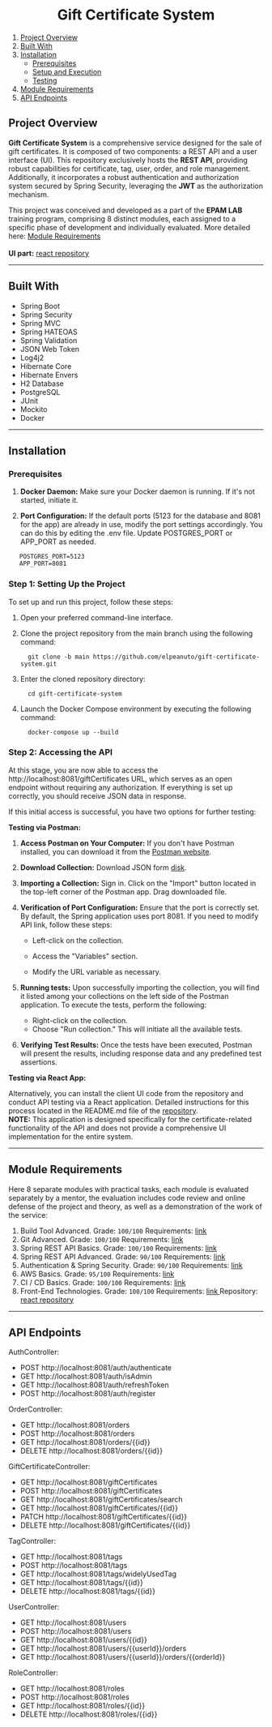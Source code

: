 <div style="text-align: center;">
  <h1>Gift Certificate System</h1>
</div>

1. [Project Overview](#project-overview)
2. [Built With](#built-with)
3. [Installation](#installation)
    - [Prerequisites](#prerequisites)
    - [Setup and Execution](#setup-and-execution)
    - [Testing](#testing)
4. [Module Requirements](#module-requirements)
5. [API Endpoints](#api-endpoints)

## Project Overview

<b>Gift Certificate System</b> is a comprehensive service designed for the sale of gift certificates. It is composed of
two components: a REST API and a user interface (UI). This repository exclusively hosts the <b>REST API</b>, providing
robust capabilities for certificate, tag, user, order, and role management. Additionally, it incorporates a robust
authentication and authorization system secured by Spring Security, leveraging the <b>JWT</b> as the authorization
mechanism.

This project was conceived and developed as a part of the <b>EPAM LAB</b> training program, comprising 8 distinct
modules, each assigned to a specific phase of development and individually evaluated. More detailed
here: [Module Requirements](#module-requirements)<br><br>
<b>UI part:</b> <a href="https://github.com/elpeanuto/gift-certificate-system-react"> react repository</a>


---

## Built With

* Spring Boot
* Spring Security
* Spring MVC
* Spring HATEOAS
* Spring Validation
* JSON Web Token
* Log4j2
* Hibernate Core
* Hibernate Envers
* H2 Database
* PostgreSQL
* JUnit
* Mockito
* Docker

---

## Installation

### Prerequisites

1. <b>Docker Daemon:</b> Make sure your Docker daemon is running. If it's not started, initiate it.

2. <b>Port Configuration:</b> If the default ports (5123 for the database and 8081 for the app) are already in use,
   modify the port settings accordingly. You can do this by editing the .env file. Update POSTGRES_PORT or APP_PORT as
   needed.

```
   POSTGRES_PORT=5123
   APP_PORT=8081
```

### Step 1: Setting Up the Project

To set up and run this project, follow these steps:

1. Open your preferred command-line interface.

2. Clone the project repository from the main branch using the following command:

   ```
     git clone -b main https://github.com/elpeanuto/gift-certificate-system.git
   ```

3. Enter the cloned repository directory:

   ```
     cd gift-certificate-system
   ```

4. Launch the Docker Compose environment by executing the following command:

   ```
     docker-compose up --build
   ```

### Step 2: Accessing the API

At this stage, you are now able to access the http://localhost:8081/giftCertificates URL, which serves as an open
endpoint without requiring any authorization. If everything is set up correctly, you should receive JSON data in
response.

If this initial access is successful, you have two options for further testing:

<b>Testing via Postman:</b>

1. **Access Postman on Your Computer:**
   If you don't have Postman installed, you can download it from the <a href="https://www.postman.com/downloads/">
   Postman website</a>.

2. **Download Collection:** Download JSON form <a href="https://drive.google.com/file/d/1jVT4RGunz2DWFuPEwf3j6fYrytAFz1co/view?usp=sharing">disk</a>.

3. **Importing a Collection:** Sign in. Click on the "Import" button located in the top-left corner of the Postman app. Drag downloaded file.

4. **Verification of Port Configuration:** Ensure that the port is correctly set. By default, the Spring application uses port 8081. If you need to modify API link, follow these steps:
   
   - Left-click on the collection.

   - Access the "Variables" section.

   - Modify the URL variable as necessary.

5. **Running tests:**
   Upon successfully importing the collection, you will find it listed among your collections on the left side of the Postman application. To execute the tests, perform the following:
   - Right-click on the collection.
   - Choose "Run collection." This will initiate all the available tests.

6. **Verifying Test Results:**
   Once the tests have been executed, Postman will present the results, including response data and any predefined test assertions.

<b>Testing via React App:</b>

   Alternatively, you can install the client UI code from the repository and conduct API
   testing via a React application. Detailed instructions for this process located in the README.md file of
   the <a href="https://github.com/elpeanuto/gift-certificate-system-react">repository</a>.<br> <b>NOTE:</b> This
   application is designed specifically for the certificate-related functionality of the API and does not provide a
   comprehensive UI implementation for the entire system.

[//]: # (Here are the admin credentials you can use for authentication:)

[//]: # ()

[//]: # (```)

[//]: # (Email: admin@gmail.com)

[//]: # (Password: admin)

[//]: # (```)

[//]: # ()

[//]: # (Using these credentials, you can access the necessary authentication token, allowing you to efficiently test the)

[//]: # (application's functionality and interact seamlessly with the API.)

---

## Module Requirements

Here 8 separate modules with practical tasks, each module is evaluated separately by a mentor, the evaluation includes
code review and online defense of the project and theory, as well as a demonstration of the work of the service:

1. Build Tool Advanced. Grade: `100/100`
   Requirements: <a href="https://github.com/mjc-school/MJC-School/blob/old/stage%20%233/java/module%20%231.%20GIT%20%26%20Build%20Tools/build%20tools/build_tools_task.md">
   link </a>
2. Git Advanced. Grade: `100/100`
   Requirements: <a href="https://github.com/mjc-school/MJC-School/blob/old/stage%20%233/java/module%20%231.%20GIT%20%26%20Build%20Tools/git/git_task.md">
   link </a>
3. Spring REST API Basics. Grade: `100/100`
   Requirements: <a href="https://github.com/mjc-school/MJC-School/blob/old/stage%20%233/java/module%20%232.%20REST%20API%20Basics/rest_api_basics_task.md">
   link </a>
4. Spring REST API Advanced. Grade: `90/100`
   Requirements: <a href="https://github.com/mjc-school/MJC-School/blob/old/stage%20%233/java/module%20%233.%20REST%20API%20Advanced/rest_api_advanced.md">
   link </a>
5. Authentication & Spring Security. Grade: `90/100`
   Requirements: <a href="https://github.com/mjc-school/MJC-School/blob/old/stage%20%233/java/module%20%234.%20Authentication%20%26%20Spring%20Security/authentication_and_spring_security_task.md">
   link </a>
6. AWS Basics. Grade: `95/100`
   Requirements: <a href="https://github.com/mjc-school/MJC-School/blob/old/stage%20%233/java/module%20%235.%20AWS/aws_task.md">
   link </a>
7. CI / CD Basics. Grade: `100/100`
   Requirements: <a href="https://github.com/mjc-school/MJC-School/blob/old/stage%20%233/java/module%20%236.%20CI-CD/ci_cd_task.md">
   link </a>
8. Front-End Technologies. Grade: `100/100`
   Requirements: <a href="https://github.com/mjc-school/MJC-School/blob/old/stage%20%233/java/module%20%237.%20UI/react/react_task.md">
   link </a> Repository: <a href="https://github.com/elpeanuto/gift-certificate-system-react"> react repository</a>

---

## API Endpoints

AuthController:

- POST http://localhost:8081/auth/authenticate
- GET http://localhost:8081/auth/isAdmin
- GET http://localhost:8081/auth/refreshToken
- POST http://localhost:8081/auth/register

OrderController:

- GET http://localhost:8081/orders
- POST http://localhost:8081/orders
- GET http://localhost:8081/orders/{{id}}
- DELETE http://localhost:8081/orders/{{id}}

GiftCertificateController:

- GET http://localhost:8081/giftCertificates
- POST http://localhost:8081/giftCertificates
- GET http://localhost:8081/giftCertificates/search
- GET http://localhost:8081/giftCertificates/{{id}}
- PATCH http://localhost:8081/giftCertificates/{{id}}
- DELETE http://localhost:8081/giftCertificates/{{id}}

TagController:

- GET http://localhost:8081/tags
- POST http://localhost:8081/tags
- GET http://localhost:8081/tags/widelyUsedTag
- GET http://localhost:8081/tags/{{id}}
- DELETE http://localhost:8081/tags/{{id}}

UserController:

- GET http://localhost:8081/users
- POST http://localhost:8081/users
- GET http://localhost:8081/users/{{id}}
- GET http://localhost:8081/users/{{userId}}/orders
- GET http://localhost:8081/users/{{userId}}/orders/{{orderId}}

RoleController:

- GET http://localhost:8081/roles
- POST http://localhost:8081/roles
- GET http://localhost:8081/roles/{{id}}
- DELETE http://localhost:8081/roles/{{id}}
